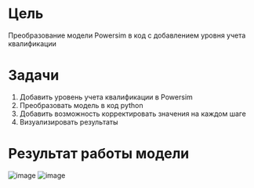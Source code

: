 # Цель 
Преобразование модели Powersim в код с добавлением уровня учета квалификации
# Задачи
1. Добавить уровень учета квалификации в Powersim
2. Преобразовать модель в код python
3. Добавить возможность корректировать значения на каждом шаге
4. Визуализировать результаты
# Результат работы модели
![image](https://github.com/MaksRRR/MM-DSS/assets/48559366/7b574fb1-f19a-4f08-bb2e-8d6852b07835)
![image](https://github.com/MaksRRR/MM-DSS/assets/48559366/61453b34-8ba5-4ef5-8d94-542ffc762a31)
